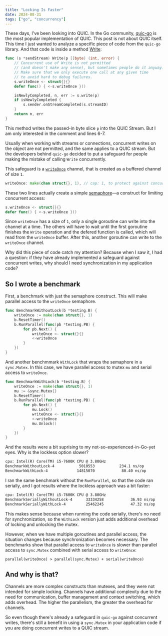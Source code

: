 ```yaml
---
title: "Locking Is Faster"
date: 2024-08-31
tags: ["go", "concurrency"]
---
```


These days, I've been looking into QUIC. In the Go community, [quic-go](https://github.com/quic-go/quic-go) is the most popular implementation of QUIC. This post is not about QUIC itself. This time I just wanted to analyze a specific piece of code from the `quic-go` library. And that code is inside a method [Write](https://github.com/quic-go/quic-go/blob/42f04d4e02205ee796d1fdec12bd2b46166e7cde/send_stream.go#L87):

```go
func (s *sendStream) Write(p []byte) (int, error) {
    // Concurrent use of Write is not permitted 
    // (and doesn't make any sense), but sometimes people do it anyway.
	// Make sure that we only execute one call at any given time
    // to avoid hard to debug failures.
	s.writeOnce <- struct{}{}
	defer func() { <-s.writeOnce }()

	isNewlyCompleted, n, err := s.write(p)
	if isNewlyCompleted {
		s.sender.onStreamCompleted(s.streamID)
	}
	return n, err
}
```

This method writes the passed-in byte slice `p` into the QUIC Stream. But I am only interested in the comment and lines 6-7.

Usually when working with streams or connections, concurrent writes on the object are not permitted, and the same applies to a QUIC stream. But the developers behind `quic-go` decided to put a safeguard for people making the mistake of calling `Write` concurrently.

This safeguard is a [`writeOnce`](https://github.com/quic-go/quic-go/blob/42f04d4e02205ee796d1fdec12bd2b46166e7cde/send_stream.go#L77) channel, that is created as a buffered channel of size `1`.
```go
writeOnce: make(chan struct{}, 1), // cap: 1, to protect against concurrent use of Write
```

These two lines actually create a simple [semaphore](https://en.wikipedia.org/wiki/Semaphore_(programming))—a construct for limiting concurrent access:
```go
s.writeOnce <- struct{}{}
defer func() { <-s.writeOnce }()
```
Since `writeOnce` has a size of `1`, only a single goroutine can write into the channel at a time. The others will have to wait until the first goroutine finishes the `Write` operation and the defered function is called, which will read from the `writeOnce` buffer. After this, another goroutine can write to the `writeOnce` channel.

Why did this piece of code catch my attention? Because when I saw it, I had a question: if they have already implemented a safeguard against concurrent writes, why should I need synchronization in my application code?

## **So I wrote a benchmark**

First, a benchmark with just the semaphore construct. This will make parallel access to the `writeOnce` semaphore.

```go
func BenchmarkWithoutLock(b *testing.B) {
	writeOnce := make(chan struct{}, 1)
	b.ResetTimer()
	b.RunParallel(func(pb *testing.PB) {
		for pb.Next() {
			writeOnce <- struct{}{}
			<-writeOnce
		}
	})
}
```

And another benchmmark `WithLock` that wraps the semaphore in a `sync.Mutex`. In this case, we have parallel access to mutex `mu` and serial access to `writeOnce`.

```go
func BenchmarkWithLock(b *testing.B) {
	writeOnce := make(chan struct{}, 1)
	mu := &sync.Mutex{}
	b.ResetTimer()
	b.RunParallel(func(pb *testing.PB) {
		for pb.Next() {
			mu.Lock()
			writeOnce <- struct{}{}
			<-writeOnce
			mu.Unlock()
		}
	})
}
```

And the results were a bit suprising to my not-so-experienced-in-Go-yet eyes. Why is the lockless option slower?
```txt
cpu: Intel(R) Core(TM) i5-7600K CPU @ 3.80GHz
BenchmarkWithoutLock-4         	 5010553	       234.1 ns/op
BenchmarkWithLock-4            	14815070	        80.40 ns/op
```

I ran the same benchmark without the `RunParallel`, so that the code ran serially, and I got results where the lockless approach was a bit faster:
```txt
cpu: Intel(R) Core(TM) i5-7600K CPU @ 3.80GHz
BenchmarkSeriallyWithoutLock-4   	33334258	        36.93 ns/op
BenchmarkSeriallyWithLock-4      	25462245	        47.32 ns/op
```
This makes sense because when running the code serially, there's no need for synchronization, so the `WithLock` version just adds additional overhead of locking and unlocking the mutex.

However, when we have multiple goroutines and parallel access, the situation changes because synchronization becomes necessary. The benchmarks show that parallel access to `writeOnce` is slower than parallel access to `sync.Mutex` combined with serial access to `writeOnce`:

`parallel(writeOnce) > parallel(sync.Mutex) + serial(writeOnce)`

## **And why is that?**

Channels are more complex constructs than mutexes, and they were not intended for simple locking. Channels have additional complexity due to the need for communication, buffer management and context switching, which adds overhead. The higher the parallelism, the greater the overhead for channels.

So even though there's already a safeguard in `quic-go` against concurrent writes, there's still a benefit in using a `sync.Mutex` in your application code if you are doing concurrent writes to a QUIC stream.